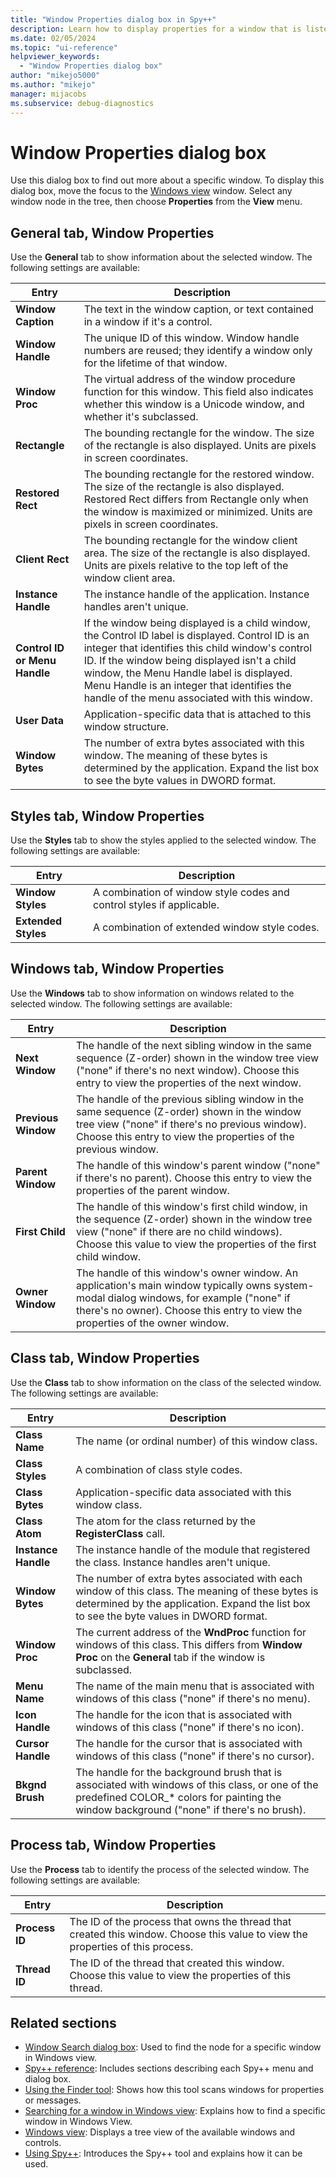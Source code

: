 ```yaml
---
title: "Window Properties dialog box in Spy++"
description: Learn how to display properties for a window that is listed in Windows view. This article has links to other articles that document the properties.
ms.date: 02/05/2024
ms.topic: "ui-reference"
helpviewer_keywords:
  - "Window Properties dialog box"
author: "mikejo5000"
ms.author: "mikejo"
manager: mijacobs
ms.subservice: debug-diagnostics
---
```


# Window Properties dialog box

Use this dialog box to find out more about a specific window. To display this dialog box, move the focus to the [Windows view](windows-view.md) window. Select any window node in the tree, then choose **Properties** from the **View** menu.

## General tab, Window Properties

Use the **General** tab to show information about the selected window. The following settings are available:

|Entry|Description|
|-----------|-----------------|
|**Window Caption**|The text in the window caption, or text contained in a window if it's a control.|
|**Window Handle**|The unique ID of this window. Window handle numbers are reused; they identify a window only for the lifetime of that window.|
|**Window Proc**|The virtual address of the window procedure function for this window. This field also indicates whether this window is a Unicode window, and whether it's subclassed.|
|**Rectangle**|The bounding rectangle for the window. The size of the rectangle is also displayed. Units are pixels in screen coordinates.|
|**Restored Rect**|The bounding rectangle for the restored window. The size of the rectangle is also displayed. Restored Rect differs from Rectangle only when the window is maximized or minimized. Units are pixels in screen coordinates.|
|**Client Rect**|The bounding rectangle for the window client area. The size of the rectangle is also displayed. Units are pixels relative to the top left of the window client area.|
|**Instance Handle**|The instance handle of the application. Instance handles aren't unique.|
|**Control ID or Menu Handle**|If the window being displayed is a child window, the Control ID label is displayed. Control ID is an integer that identifies this child window's control ID. If the window being displayed isn't a child window, the Menu Handle label is displayed. Menu Handle is an integer that identifies the handle of the menu associated with this window.|
|**User Data**|Application-specific data that is attached to this window structure.|
|**Window Bytes**|The number of extra bytes associated with this window. The meaning of these bytes is determined by the application. Expand the list box to see the byte values in DWORD format.|

## Styles tab, Window Properties

Use the **Styles** tab to show the styles applied to the selected window. The following settings are available:

|Entry|Description|
|-----------|-----------------|
|**Window Styles**|A combination of window style codes and control styles if applicable.|
|**Extended Styles**|A combination of extended window style codes.|

## Windows tab, Window Properties

Use the **Windows** tab to show information on windows related to the selected window. The following settings are available:

|Entry|Description|
|-----------|-----------------|
|**Next Window**|The handle of the next sibling window in the same sequence (Z-order) shown in the window tree view ("none" if there's no next window). Choose this entry to view the properties of the next window.|
|**Previous Window**|The handle of the previous sibling window in the same sequence (Z-order) shown in the window tree view ("none" if there's no previous window). Choose this entry to view the properties of the previous window.|
|**Parent Window**|The handle of this window's parent window ("none" if there's no parent). Choose this entry to view the properties of the parent window.|
|**First Child**|The handle of this window's first child window, in the sequence (Z-order) shown in the window tree view ("none" if there are no child windows). Choose this value to view the properties of the first child window.|
|**Owner Window**|The handle of this window's owner window. An application's main window typically owns system-modal dialog windows, for example ("none" if there's no owner). Choose this entry to view the properties of the owner window.|

## Class tab, Window Properties

Use the **Class** tab to show information on the class of the selected window. The following settings are available:

|Entry|Description|
|-----------|-----------------|
|**Class Name**|The name (or ordinal number) of this window class.|
|**Class Styles**|A combination of class style codes.|
|**Class Bytes**|Application-specific data associated with this window class.|
|**Class Atom**|The atom for the class returned by the **RegisterClass** call.|
|**Instance Handle**|The instance handle of the module that registered the class. Instance handles aren't unique.|
|**Window Bytes**|The number of extra bytes associated with each window of this class. The meaning of these bytes is determined by the application. Expand the list box to see the byte values in DWORD format.|
|**Window Proc**|The current address of the **WndProc** function for windows of this class. This differs from **Window Proc** on the **General** tab if the window is subclassed.|
|**Menu Name**|The name of the main menu that is associated with windows of this class ("none" if there's no menu).|
|**Icon Handle**|The handle for the icon that is associated with windows of this class ("none" if there's no icon).|
|**Cursor Handle**|The handle for the cursor that is associated with windows of this class ("none" if there's no cursor).|
|**Bkgnd Brush**|The handle for the background brush that is associated with windows of this class, or one of the predefined COLOR_* colors for painting the window background ("none" if there's no brush).|

## Process tab, Window Properties

Use the **Process** tab to identify the process of the selected window. The following settings are available:

|Entry|Description|
|-----------|-----------------|
|**Process ID**|The ID of the process that owns the thread that created this window. Choose this value to view the properties of this process.|
|**Thread ID**|The ID of the thread that created this window. Choose this value to view the properties of this thread.|

## Related sections

- [Window Search dialog box](search-tools-for-spy-increment-views.md#window-search): Used to find the node for a specific window in Windows view.
- [Spy++ reference](spy-increment-reference.md): Includes sections describing each Spy++ menu and dialog box.
- [Using the Finder tool](how-to-use-windows-view.md#use-the-finder-tool): Shows how this tool scans windows for properties or messages.
- [Searching for a window in Windows view](how-to-use-windows-view.md#search-for-a-window-in-windows-view): Explains how to find a specific window in Windows View.
- [Windows view](windows-view.md): Displays a tree view of the available windows and controls.
- [Using Spy++](using-spy-increment.md): Introduces the Spy++ tool and explains how it can be used.